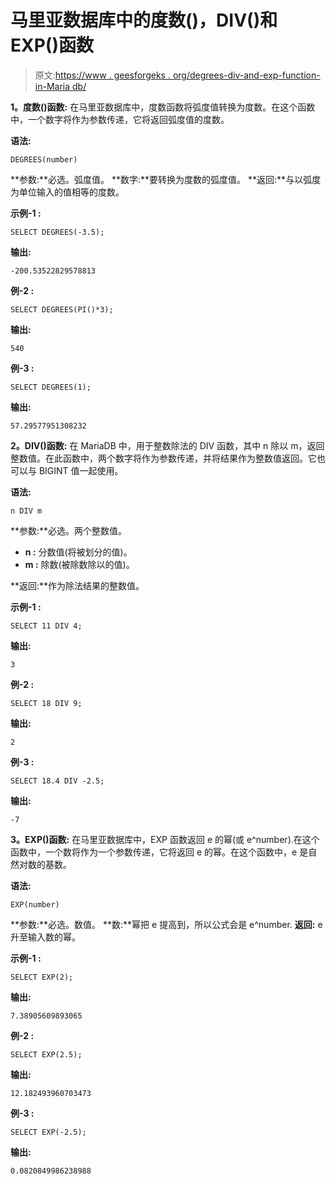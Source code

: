# 马里亚数据库中的度数()，DIV()和 EXP()函数

> 原文:[https://www . geesforgeks . org/degrees-div-and-exp-function-in-Maria db/](https://www.geeksforgeeks.org/degrees-div-and-exp-function-in-mariadb/)

**1。度数()函数:**
在马里亚数据库中，度数函数将弧度值转换为度数。在这个函数中，一个数字将作为参数传递，它将返回弧度值的度数。

**语法:**

```
DEGREES(number)
```

**参数:**必选。弧度值。
**数字:**要转换为度数的弧度值。
**返回:**与以弧度为单位输入的值相等的度数。

**示例-1 :**

```
SELECT DEGREES(-3.5);
```

**输出:**

```
-200.53522829578813
```

**例-2 :**

```
SELECT DEGREES(PI()*3);
```

**输出:**

```
540
```

**例-3 :**

```
SELECT DEGREES(1);
```

**输出:**

```
57.29577951308232
```

**2。DIV()函数:**
在 MariaDB 中，用于整数除法的 DIV 函数，其中 n 除以 m，返回整数值。在此函数中，两个数字将作为参数传递，并将结果作为整数值返回。它也可以与 BIGINT 值一起使用。

**语法:**

```
n DIV m
```

**参数:**必选。两个整数值。

*   **n :** 分数值(将被划分的值)。
*   **m :** 除数(被除数除以的值)。

**返回:**作为除法结果的整数值。

**示例-1 :**

```
SELECT 11 DIV 4;
```

**输出:**

```
3
```

**例-2 :**

```
SELECT 18 DIV 9;
```

**输出:**

```
2
```

**例-3 :**

```
SELECT 18.4 DIV -2.5;
```

**输出:**

```
-7
```

**3。EXP()函数:**
在马里亚数据库中，EXP 函数返回 e 的幂(或 e^number).在这个函数中，一个数将作为一个参数传递，它将返回 e 的幂。在这个函数中，e 是自然对数的基数。

**语法:**

```
EXP(number)
```

**参数:**必选。数值。
**数:**幂把 e 提高到，所以公式会是 e^number.
**返回:** e 升至输入数的幂。

**示例-1 :**

```
SELECT EXP(2);
```

**输出:**

```
7.38905609893065
```

**例-2 :**

```
SELECT EXP(2.5);
```

**输出:**

```
12.182493960703473
```

**例-3 :**

```
SELECT EXP(-2.5);
```

**输出:**

```
0.0820849986238988
```